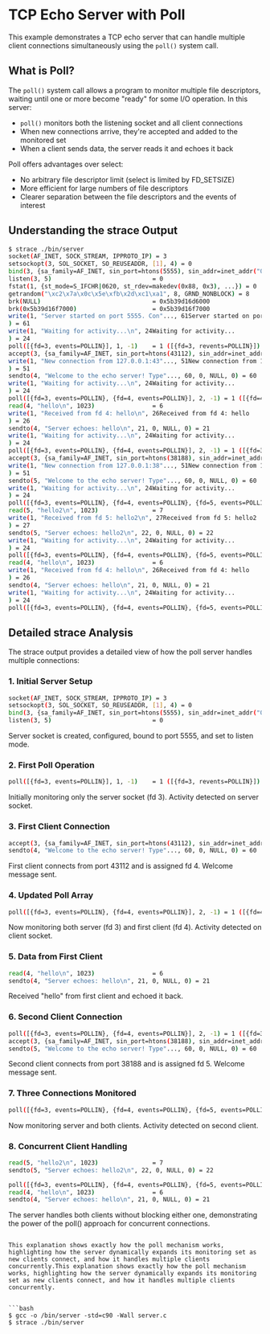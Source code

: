 # TCP Echo Server with Poll

This example demonstrates a TCP echo server that can handle multiple client connections simultaneously using the `poll()` system call.

## What is Poll?

The `poll()` system call allows a program to monitor multiple file descriptors, waiting until one or more become "ready" for some I/O operation. In this server:

- `poll()` monitors both the listening socket and all client connections
- When new connections arrive, they're accepted and added to the monitored set
- When a client sends data, the server reads it and echoes it back

Poll offers advantages over select:
- No arbitrary file descriptor limit (select is limited by FD_SETSIZE)
- More efficient for large numbers of file descriptors
- Clearer separation between the file descriptors and the events of interest

## Understanding the strace Output
```bash
$ strace ./bin/server 
socket(AF_INET, SOCK_STREAM, IPPROTO_IP) = 3
setsockopt(3, SOL_SOCKET, SO_REUSEADDR, [1], 4) = 0
bind(3, {sa_family=AF_INET, sin_port=htons(5555), sin_addr=inet_addr("0.0.0.0")}, 16) = 0
listen(3, 5)                            = 0
fstat(1, {st_mode=S_IFCHR|0620, st_rdev=makedev(0x88, 0x3), ...}) = 0
getrandom("\xc2\x7a\x0c\x5e\xfb\x2d\xc1\xa1", 8, GRND_NONBLOCK) = 8
brk(NULL)                               = 0x5b39d16d6000
brk(0x5b39d16f7000)                     = 0x5b39d16f7000
write(1, "Server started on port 5555. Con"..., 61Server started on port 5555. Connect with: nc localhost 5555
) = 61
write(1, "Waiting for activity...\n", 24Waiting for activity...
) = 24
poll([{fd=3, events=POLLIN}], 1, -1)    = 1 ([{fd=3, revents=POLLIN}])
accept(3, {sa_family=AF_INET, sin_port=htons(43112), sin_addr=inet_addr("127.0.0.1")}, [16]) = 4
write(1, "New connection from 127.0.0.1:43"..., 51New connection from 127.0.0.1:43112 on socket fd 4
) = 51
sendto(4, "Welcome to the echo server! Type"..., 60, 0, NULL, 0) = 60
write(1, "Waiting for activity...\n", 24Waiting for activity...
) = 24
poll([{fd=3, events=POLLIN}, {fd=4, events=POLLIN}], 2, -1) = 1 ([{fd=4, revents=POLLIN}])
read(4, "hello\n", 1023)                = 6
write(1, "Received from fd 4: hello\n", 26Received from fd 4: hello
) = 26
sendto(4, "Server echoes: hello\n", 21, 0, NULL, 0) = 21
write(1, "Waiting for activity...\n", 24Waiting for activity...
) = 24
poll([{fd=3, events=POLLIN}, {fd=4, events=POLLIN}], 2, -1) = 1 ([{fd=3, revents=POLLIN}])
accept(3, {sa_family=AF_INET, sin_port=htons(38188), sin_addr=inet_addr("127.0.0.1")}, [16]) = 5
write(1, "New connection from 127.0.0.1:38"..., 51New connection from 127.0.0.1:38188 on socket fd 5
) = 51
sendto(5, "Welcome to the echo server! Type"..., 60, 0, NULL, 0) = 60
write(1, "Waiting for activity...\n", 24Waiting for activity...
) = 24
poll([{fd=3, events=POLLIN}, {fd=4, events=POLLIN}, {fd=5, events=POLLIN}], 3, -1) = 1 ([{fd=5, revents=POLLIN}])
read(5, "hello2\n", 1023)               = 7
write(1, "Received from fd 5: hello2\n", 27Received from fd 5: hello2
) = 27
sendto(5, "Server echoes: hello2\n", 22, 0, NULL, 0) = 22
write(1, "Waiting for activity...\n", 24Waiting for activity...
) = 24
poll([{fd=3, events=POLLIN}, {fd=4, events=POLLIN}, {fd=5, events=POLLIN}], 3, -1) = 1 ([{fd=4, revents=POLLIN}])
read(4, "hello\n", 1023)                = 6
write(1, "Received from fd 4: hello\n", 26Received from fd 4: hello
) = 26
sendto(4, "Server echoes: hello\n", 21, 0, NULL, 0) = 21
write(1, "Waiting for activity...\n", 24Waiting for activity...
) = 24
poll([{fd=3, events=POLLIN}, {fd=4, events=POLLIN}, {fd=5, events=POLLIN}], 3, -1
```

## Detailed strace Analysis

The strace output provides a detailed view of how the poll server handles multiple connections:

### 1. Initial Server Setup
```bash
socket(AF_INET, SOCK_STREAM, IPPROTO_IP) = 3
setsockopt(3, SOL_SOCKET, SO_REUSEADDR, [1], 4) = 0
bind(3, {sa_family=AF_INET, sin_port=htons(5555), sin_addr=inet_addr("0.0.0.0")}, 16) = 0
listen(3, 5)                            = 0
```
Server socket is created, configured, bound to port 5555, and set to listen mode.

### 2. First Poll Operation
```bash
poll([{fd=3, events=POLLIN}], 1, -1)    = 1 ([{fd=3, revents=POLLIN}])
```
Initially monitoring only the server socket (fd 3). Activity detected on server socket.

### 3. First Client Connection
```bash
accept(3, {sa_family=AF_INET, sin_port=htons(43112), sin_addr=inet_addr("127.0.0.1")}, [16]) = 4
sendto(4, "Welcome to the echo server! Type"..., 60, 0, NULL, 0) = 60
```
First client connects from port 43112 and is assigned fd 4. Welcome message sent.

### 4. Updated Poll Array
```bash
poll([{fd=3, events=POLLIN}, {fd=4, events=POLLIN}], 2, -1) = 1 ([{fd=4, revents=POLLIN}])
```
Now monitoring both server (fd 3) and first client (fd 4). Activity detected on client socket.

### 5. Data from First Client
```bash
read(4, "hello\n", 1023)                = 6
sendto(4, "Server echoes: hello\n", 21, 0, NULL, 0) = 21
```
Received "hello" from first client and echoed it back.

### 6. Second Client Connection
```bash
poll([{fd=3, events=POLLIN}, {fd=4, events=POLLIN}], 2, -1) = 1 ([{fd=3, revents=POLLIN}])
accept(3, {sa_family=AF_INET, sin_port=htons(38188), sin_addr=inet_addr("127.0.0.1")}, [16]) = 5
sendto(5, "Welcome to the echo server! Type"..., 60, 0, NULL, 0) = 60
```
Second client connects from port 38188 and is assigned fd 5. Welcome message sent.

### 7. Three Connections Monitored
```bash
poll([{fd=3, events=POLLIN}, {fd=4, events=POLLIN}, {fd=5, events=POLLIN}], 3, -1) = 1 ([{fd=5, revents=POLLIN}])
```
Now monitoring server and both clients. Activity detected on second client.

### 8. Concurrent Client Handling
```bash
read(5, "hello2\n", 1023)               = 7
sendto(5, "Server echoes: hello2\n", 22, 0, NULL, 0) = 22

poll([{fd=3, events=POLLIN}, {fd=4, events=POLLIN}, {fd=5, events=POLLIN}], 3, -1) = 1 ([{fd=4, revents=POLLIN}])
read(4, "hello\n", 1023)                = 6
sendto(4, "Server echoes: hello\n", 21, 0, NULL, 0) = 21
```
The server handles both clients without blocking either one, demonstrating the power of the poll() approach for concurrent connections.
```

This explanation shows exactly how the poll mechanism works, highlighting how the server dynamically expands its monitoring set as new clients connect, and how it handles multiple clients concurrently.This explanation shows exactly how the poll mechanism works, highlighting how the server dynamically expands its monitoring set as new clients connect, and how it handles multiple clients concurrently.


```bash
$ gcc -o /bin/server -std=c90 -Wall server.c
$ strace ./bin/server
```
